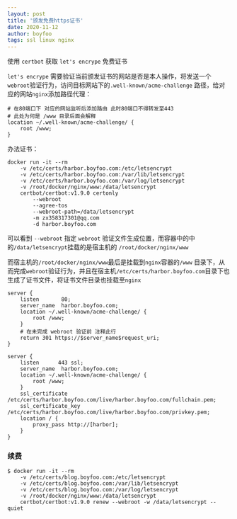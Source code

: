```yaml
---
layout: post
title: '颁发免费https证书'
date: 2020-11-12
author: boyfoo
tags: ssl linux nginx
---
```


使用 `certbot` 获取 `let's encrype` 免费证书

`let's encrype` 需要验证当前颁发证书的网站是否是本人操作，将发送一个`webroot`验证行为，访问目标网站下的`.well-known/acme-challenge` 路径，给对应的网站`nginx`添加路径代理：

```nginx
# 在80端口下 对应的网站监听后添加路由 此时80端口不得转发至443
# 此处为何是 /www 目录后面会解释 
location ~/.well-known/acme-challenge/ {
    root /www;
}
```

办法证书：

```shell
docker run -it --rm 
    -v /etc/certs/harbor.boyfoo.com:/etc/letsencrypt 
    -v /etc/certs/harbor.boyfoo.com:/var/lib/letsencrypt  
    -v /etc/certs/harbor.boyfoo.com:/var/log/letsencrypt 
    -v /root/docker/nginx/www:/data/letsencrypt 
    certbot/certbot:v1.9.0 certonly 
        --webroot 
        --agree-tos 
        --webroot-path=/data/letsencrypt 
        -m zx358317301@qq.com 
        -d harbor.boyfoo.com
```

可以看到 `--webroot` 指定 `webroot` 验证文件生成位置，而容器中的中的`/data/letsencrypt`挂载的是宿主机的 `/root/docker/nginx/www`

而宿主机的`/root/docker/nginx/www`最后是挂载到`nginx`容器的`/www` 目录下，从而完成`webroot`验证行为，并且在宿主机`/etc/certs/harbor.boyfoo.com`目录下也生成了证书文件，将证书文件目录也挂载至`nginx`

```nginx
server {
    listen       80;
    server_name  harbor.boyfoo.com;
    location ~/.well-known/acme-challenge/ {
        root /www;
    }
    # 在未完成 webroot 验证前 注释此行
    return 301 https://$server_name$request_uri;
}

server {
    listen      443 ssl;
    server_name  harbor.boyfoo.com;
    location ~/.well-known/acme-challenge/ {
        root /www;
    }
    ssl_certificate           /etc/certs/harbor.boyfoo.com/live/harbor.boyfoo.com/fullchain.pem;
    ssl_certificate_key       /etc/certs/harbor.boyfoo.com/live/harbor.boyfoo.com/privkey.pem;
    location / {
        proxy_pass http://[harbor];
    }
}
```

### 续费

```
$ docker run -it --rm 
    -v /etc/certs/blog.boyfoo.com:/etc/letsencrypt 
    -v /etc/certs/blog.boyfoo.com:/var/lib/letsencrypt
    -v /etc/certs/blog.boyfoo.com:/var/log/letsencrypt 
    -v /root/docker/nginx/www:/data/letsencrypt 
    certbot/certbot:v1.9.0 renew --webroot -w /data/letsencrypt --quiet
```